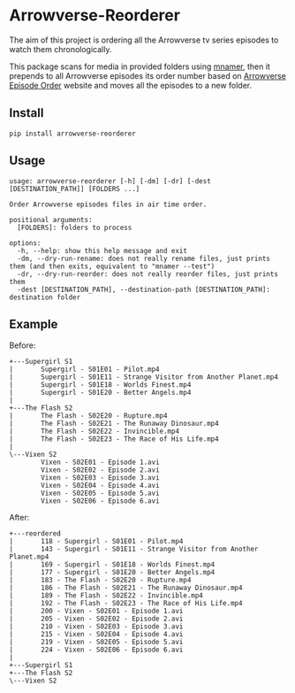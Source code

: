 # Arrowverse-Reorderer

The aim of this project is ordering all the Arrowverse tv series episodes to watch them chronologically.

This package scans for media in provided folders using [mnamer](https://pypi.org/project/mnamer/), then it prepends to all Arrowverse episodes its order number based on [Arrowverse Episode Order](https://arrowverse.info/) website and moves all the episodes to a new folder.

## Install
```
pip install arrowverse-reorderer
```

## Usage
```
usage: arrowverse-reorderer [-h] [-dm] [-dr] [-dest [DESTINATION_PATH]] [FOLDERS ...]

Order Arrowverse episodes files in air time order.

positional arguments:
  [FOLDERS]: folders to process

options:
  -h, --help: show this help message and exit
  -dm, --dry-run-rename: does not really rename files, just prints them (and then exits, equivalent to "mnamer --test")
  -dr, --dry-run-reorder: does not really reorder files, just prints them
  -dest [DESTINATION_PATH], --destination-path [DESTINATION_PATH]: destination folder
```

## Example
Before:
```
+---Supergirl S1
|       Supergirl - S01E01 - Pilot.mp4
|       Supergirl - S01E11 - Strange Visitor from Another Planet.mp4
|       Supergirl - S01E18 - Worlds Finest.mp4
|       Supergirl - S01E20 - Better Angels.mp4
|       
+---The Flash S2
|       The Flash - S02E20 - Rupture.mp4
|       The Flash - S02E21 - The Runaway Dinosaur.mp4
|       The Flash - S02E22 - Invincible.mp4
|       The Flash - S02E23 - The Race of His Life.mp4
|       
\---Vixen S2
        Vixen - S02E01 - Episode 1.avi
        Vixen - S02E02 - Episode 2.avi
        Vixen - S02E03 - Episode 3.avi
        Vixen - S02E04 - Episode 4.avi
        Vixen - S02E05 - Episode 5.avi
        Vixen - S02E06 - Episode 6.avi
```
After:
```
+---reordered
|       118 - Supergirl - S01E01 - Pilot.mp4
|       143 - Supergirl - S01E11 - Strange Visitor from Another Planet.mp4
|       169 - Supergirl - S01E18 - Worlds Finest.mp4
|       177 - Supergirl - S01E20 - Better Angels.mp4
|       183 - The Flash - S02E20 - Rupture.mp4
|       186 - The Flash - S02E21 - The Runaway Dinosaur.mp4
|       189 - The Flash - S02E22 - Invincible.mp4
|       192 - The Flash - S02E23 - The Race of His Life.mp4
|       200 - Vixen - S02E01 - Episode 1.avi
|       205 - Vixen - S02E02 - Episode 2.avi
|       210 - Vixen - S02E03 - Episode 3.avi
|       215 - Vixen - S02E04 - Episode 4.avi
|       219 - Vixen - S02E05 - Episode 5.avi
|       224 - Vixen - S02E06 - Episode 6.avi
|       
+---Supergirl S1
+---The Flash S2
\---Vixen S2
```